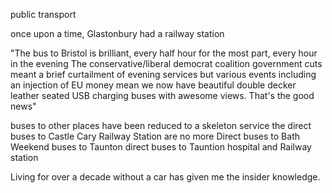 public transport

once upon a time, Glastonbury had a railway station


"The bus to Bristol is brilliant, every half hour for the most part, every hour in the evening
The conservative/liberal democrat coalition government cuts meant a brief curtailment of  evening services but various events including an injection of EU money mean we now have beautiful double decker leather seated USB charging buses with awesome views. That's the good news"

buses to other places have been reduced to a skeleton service
the direct buses to Castle Cary Railway Station are no more
Direct buses to Bath 
Weekend buses to Taunton
direct buses to Tauntion hospital and Railway station











Living for over a decade without a car has given me the insider knowledge.
